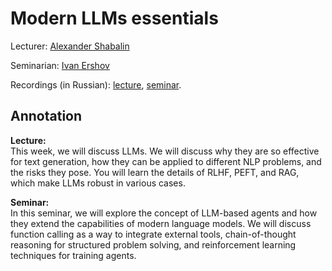# Modern LLMs essentials

Lecturer: [Alexander Shabalin](https://www.hse.ru/org/persons/208533329/)

Seminarian: [Ivan Ershov](www.instagram.com/tugarin_vanya)

Recordings (in Russian): [lecture](https://disk.yandex.ru/d/mzXlT0U3MzEZkQ/%D0%9F%D0%9C%D0%98/DL%202/lecture_03.mp4), [seminar](https://disk.yandex.ru/d/mzXlT0U3MzEZkQ/%D0%9F%D0%9C%D0%98/DL%202/seminar_03.mp4).

## Annotation

**Lecture:**  
This week, we will discuss LLMs. We will discuss why they are so effective for text generation, how they can be applied to different NLP problems, and the risks they pose. You will learn the details of RLHF, PEFT, and RAG, which make LLMs robust in various cases.

**Seminar:**  
In this seminar, we will explore the concept of LLM-based agents and how they extend the capabilities of modern language models. We will discuss function calling as a way to integrate external tools, chain-of-thought reasoning for structured problem solving, and reinforcement learning techniques for training agents.